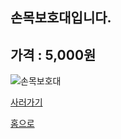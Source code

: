 
손목보호대입니다.
--------------------

## 가격 : 5,000원

![손목보호대](http://image.auction.co.kr/itemimage/ac/e3/f0/ace3f0135.jpg)

[사러가기](http://www.badmintonmarket.co.kr/front/productdetail.php?productcode=052002001003000001)

[홈으로](http://leechangyong.github.io)


